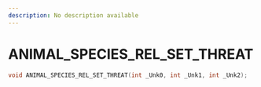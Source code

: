```yaml
---
description: No description available 
---
```


# ANIMAL_SPECIES_REL_SET_THREAT

```cpp
void ANIMAL_SPECIES_REL_SET_THREAT(int _Unk0, int _Unk1, int _Unk2);
```